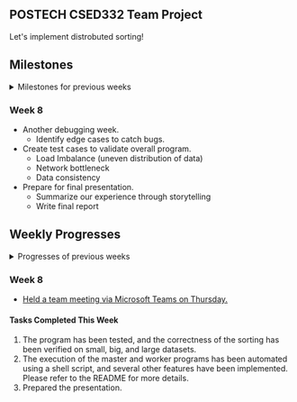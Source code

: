 POSTECH CSED332 Team Project
---
Let's implement distrobuted sorting!

## Milestones

<details>
<summary> Milestones for previous weeks </summary>

### Week 1
* Learn about libraries such as [gRPC](https://grpc.io/docs/languages/go/basics/), [Protobuf](https://protobuf.dev), and [Future class](https://docs.scala-lang.org/overviews/core/futures.html) of Scala.
* Plan overall design of the program.
    - What classes, objects, functions, enums to introduce?
    - How should master and worker machine communicate?
* Set up Git repository.

### Week 2
* Keep studying on important notions and usages of libraries.
* Write down concrete design of the program.
    - What classes to introduce?
    - What will be the interfaces of those classes?
    - In what methods should master and worker machine communicate?
    - How should we exploit parallelism on each machine?
* Make out some of unit test cases based on the interface.
* Survive on the midterm exam (Good Luck!).

### Week 3
* Collect some more ideas, if any.
* Milestone Specification
* ~~Start to code - not necessarily.~~
    - If the design is not complete yet, i.e. we don't have (at least) specified interfaces, or there's some ambiguity on it, delay to code.
* ~~**Important**: Start difficult part early if we decided to start implementing.~~
    - This might be 'shuffle' part...
* ~~Make some more unit tests according to the design, revise them if it became old.~~



### Week 4
* Study the required libraries for implementation and work on individual design components:   
  our team agrees with the premise of the Mythical Man-Month, deciding to allocate significant time to studying and planning, recognizing the importance of thorough preparation in avoiding inefficiencies during implementation.😵
* Share individual design components, and explore better solutions for the project together.
* Design and Implementation Plan Specification.


### Week 5
* Running and debugging implementation environment settings and test code
* overall design plan (in progress)
* How do I do the integration test?
* Discuss the issues you faced during your work.



### Week 6
* **Prepare for presentation!**
* Add *details* to the finalized design.
    - When too much data is concentrated in one partition.
    - When disk overflow occurs on worker machines during shuffling.
    - Defining services for communication between machines using a proto file.
    - Shuffling algorithm
* Distribute coding tasks based on the finalized design. (based on phases)
* Coding!
    - **overall phase**
        1. Master can send phase service.
        2. Each worker can performs different tasks based on the phase flag.




### Week 7

**Design changed:** So, the implementation plan below differs from our actual implementation.
* Continue coding while commiting your code to your Git branch.
    - Implement the services defined in the proto file on the worker.
    - ~~**sorting phase:**~~
        1. ~~A Worker can sort data in its disk.~~(Design changed)
        2. Workers can send sample data to the master.
    - **sampling phase:**
        1. ~~Master can sort data in its disk too.~~(Design changed)
        2. Master can distribute partitions.
    - **shuffling phase:**
        1. Workers can connect workers
           10 workers communicate each other.   
           A worker server can receive 10 workers client (included itself) request.
        2. Workers can detect capacity overload on their own disks.
        3. handling capacity overload.
    - **merging phase:**
        1. Workers can merge multiple blocks into a single file while maintaining the order based on the keys.
* Execute and debug the code.

</details>

### Week 8
* Another debugging week.
    - Identify edge cases to catch bugs.
* Create test cases to validate overall program.
    - Load Imbalance (uneven distribution of data)
    - Network bottleneck
    - Data consistency
* Prepare for final presentation.
    - Summarize our experience through storytelling
    - Write final report



## Weekly Progresses

<details>
<summary> Progresses of previous weeks </summary>

### Week 1
* Set Git repository up.
* Done some of documenting, such as writing down milestones.
    - Not sure this will go as we planned...
* How to communicate/store temporal documents about the project?
    - Notion? In-repo markdown? Kakaotalk? Or some other method?
* Planned to have regular meeting on Saturday.
* Expected problems:
    - How to serve/receive records in parallel manner?
        - Readers/Writers problem, Producer/Consumer problem...
        - How can we model the problem as a well-known problem?
    - Index file might be shared smong threads on a machine. How should we ensure consistency of this data structure?
    - How to exploit parallelism while merging locally?

### Week 2
- **Saturday Regular Meeting**
    - Held a regular team meeting on Saturday to discuss progress and clarify next steps.

- **Learned Concepts and Libraries**

    - **1. In-depth Study of gRPC and Protobuf**
        - **Service Definition**: Defined services and message structures in `.proto` files.
        - **gRPC Streaming**: Utilized bidirectional streaming between the master and worker nodes.
        - **Load Balancing**: Discussed how to distribute tasks efficiently when multiple workers are involved.
        - **Error Handling**: Explored gRPC error codes and retry strategies to handle failures gracefully.

    - **2. Scala's Future and Parallel Programming**
        - **Future**: Wrote asynchronous code with callbacks to improve non-blocking execution.
        - **Promise vs Future**: Investigated how `Promise` allows setting values at a specific point in time.
        - **ExecutionContext Setup and Usage**: Optimized thread pools for efficient execution.
        - **Concurrency Issue Resolution**: Applied lock-free mechanisms and used `synchronized` to ensure thread safety.

    - **3. Theoretical Background of Distributed Sorting**
        - **MapReduce Concept**: Studied the MapReduce framework for processing data in a distributed environment.
        - **Parallel Sorting Algorithms**: Examined how to implement Merge Sort and Quick Sort in parallel.
        - **Shuffling Optimization**: Optimized data redistribution among worker nodes to improve efficiency.

- **Preparation for OS Project 2 Presentation**
    - Good luck to everyone on their OS Project 2 presentations! 💪

### Week 3
- **Saturday Regular Meeting**
    - **Commit Convention**
      Our team has agreed to use the following commit format:

        - **Feat**: Add new features
        - **Fix**: Bug fixes
        - **Docs**: Documentation changes
        - **Style**: Code formatting, missing semicolons, etc., without affecting functionality
        - **Test**: Add or refactor tests (no changes to production code)
        - **Chore**: Update build tasks, configure package manager, etc., without changes to production code

      Examples:

      ```
      Feat: Implement sample sorting algorithm
      Fix: Correct partitioning logic in sample sort
      Docs: Add documentation for sample sorting approach
      Style: Reformat sample_sort.cpp for better readability
      Test: Add test cases for sample sort edge cases
      Chore: Update Makefile to include sample_sort tests
      ```

    - **Communication Tools**
        - Decide whether to use Discord for communication.
        - Continue using KakaoTalk and Google Docs for documentation and discussions.

    - **Implementation Strategy**
        - Discuss how to proceed with the overall implementation.
        - Learn how to use required libraries and tools.

    - **Team Roles and Responsibilities**
        - Assign roles for research, study, and idea generation.
        - For this week, everyone will focus on learning library usage and contributing to design ideas.
        - Once the design becomes more specific, roles will be assigned as follows: A will handle XX class, B will work on YY component, C will take care of ZZ, etc.

    - **Weekly Plan Sharing**
        - Create a separate Google Doc each week to discuss progress.
        - Summarize discussions and update the README Progress section every Sunday.
        - Create a new folder named "Software Design Methods" to collect all plans and progress.

    - **Action Items**
        - All Members: Study library usage and propose design ideas by the end of the next week.
            - gRPC and Protobuf Study
                - Follow the Java Quickstart guide for gRPC: [gRPC Java Quickstart](https://grpc.io/docs/languages/java/quickstart/)
                - Study Protobuf using the Java tutorial: [Protobuf Java Tutorial](https://protobuf.dev/getting-started/javatutorial/)
            - Sample Sorting Algorithm
                - Learn about the sample sorting method: [Samplesort on Wikipedia](https://en.wikipedia.org/wiki/Samplesort)
            - Scala Concurrent Programming Libraries
                - Study how to use Scala's Concurrent programming libraries, `Future` and `Promise`: [Futures in Scala](https://docs.scala-lang.org/overviews/core/futures.html)
        - All Member: Cluster Access Permission
        - by **Doyoung**: Set up a Google Doc directory for tracking this week's progress.



### Week 4
- [Meeting Minute of This Week](https://docs.google.com/document/d/1_xKZGVFijjB520F2Ul53MoYmUl4QtC2KAgsxgZ_nGt0/edit?usp=sharing)
- Decided next week's meeting schedule to gather up and start to code.
    - Thursday 9:30 PM, in GSR of school library.
- Decided to make sample program before starting to implementing the actual one.
    - Decided on the concrete interface of it.
        - Two executables: `master` and `worker`
        - `master` and `worker` shall work with same arguments of the actual
          program.
            - i.e. `master` should be invoked like `master 5`, and `worker` should be
              invoked like `worker -I foo -O bar`
        - However, the operation of them are somewhat different.
            - Instead of actual distrobuted sorting, master sends two random integers
              to the workers, and workers perform random computations on it and send
              it back.
        - The master prints the IP address and port of itself, and prints the
          ordering of the workers, sorted by the values received.
        - This will help us understand the concrete operation on gRPC and Protobuf,
          and concurrency in Scala.
- Decided whom to take responsibility of designing whole system, and whom to
  take responsibility of supporting him (by the surgical team model of *the
  Mythical Man Month*).


### Week 5
- [Meeting Minute of This Week](https://docs.google.com/document/d/1RkFKvAxPYGVAnsNgUA4w1OFz7I9jFjmnB0VoF5iNqqQ/edit?usp=sharing)
- Held a team meeting via Zoom on Saturday.

#### Tasks Completed This Week
- **IntelliJ SSH Connection and Deployment Setup**
    - (Completed) Copied public keys to enable SSH key-based access to each Worker machine.
- **Shell Script for Master to Manage Worker Machines**
    - (Completed) Installed `gensort` on all Worker machines, generated test data, and verified outputs.
- **Test Code for Master-Worker Communication**
    - Successfully implemented and tested Request-Response communication between Master and Worker.
- **Presentation Preparation**
    - Assigned roles for preparing the presentation.
    - Presenter : Doyoung Kim, Materials Prepared By : Duhong Kwon, SoonHo Kim

#### Overall Design of the System
- [Design Proposal](https://github.com/kimdoyoung0319/332project/blob/doyoung/DESIGN.md)
- **Defined Phases and Protobuf Integration**
    - Defined each phase required for the system and outlined Protobuf services and messages for each phase.
    - In the Sample Phase, Worker machines sort data locally, access indices in strides, and send the sample list to the Master.
    - Further discussions planned to refine the final design.



### Week 6
- Held a team meeting via Zoom on Sunday.
- The handling of disk overflow has been decided to be implemented after completing the entire system.
- [The implemented code can be viewed here.](https://github.com/kimdoyoung0319/332project/tree/doyoung)

#### Changes of Overall Design
1. The design, which proceeded in the order of **sorting, sampling, shuffling, and merging** has been revised.   
   -> **Change**: The design now proceeds in the order of **sampling, shuffling, and sorting**.
2. At sampling phase, after sorting the worker's data, one sample from each distribution range was sent to the master.   
   -> **Change**: A random sample from the worker's data is now sent to the master. **(No worker sorting before sampling)**

#### Tasks Completed This Week
1. **Defined proto files for communication between master and worker nodes.**
    - common.proto, master.proto, worker.proto
        - **common.proto** defines types that are used commonly in both master and worker.
        - **master.proto** defines the requests that workers send to the master.
        - **worker.proto** defines requests that the master sends to workers and requests between workers.
2. Worker sends its IP and port to the master, the master responds with an ID.
3. **Implemented the following processes in the master(Tested):**
    - Once all workers are registered, the master initiates sampling.
    - After collecting sample data, partitioning and shuffling are requested.
    - Once shuffling is complete, sorting is requested.
    - After sorting, the entire process concludes.
4. **Implemented the sampling phase(Tested):**
    - Each worker extracts a sample and sends it to the master, which then creates partitions (range information) and responds accordingly.
5. **Implemented the shuffling phase(Not tested yet):**
    - Each worker is assigned an ID, and partitions are mapped to IDs.
    - Workers split their data into blocks based on partitions and store them in a directory **/temp**. They then send blocks corresponding to their mapped partition to other workers.
    - StreamObserver is used for handling streaming data.
    - Each worker requests data from other workers using its ID and receives responses accordingly.
    - All responses from workers are combined into a single future, marking the completion of shuffling.
        - Shuffling is implemented asynchronously(**concurrently**) using futures and promises.

#### Next Week's Plan
1. **Debug shuffling phase**
    - Although the shuffling phase has been implemented, it requires testing with proper logging.
2. **Implement sorting phase**
    - The sorting phase still needs to be implemented and will be handled using external disk sorting.
3. **Test entire process**
    - Once sorting is completed, the entire process will be finished.
4. **Add logic of overflow handling**
    - Implement handling for disk overflow and memory overflow scenarios.




### Week 7

- [The implemented code can be viewed here.](https://github.com/kimdoyoung0319/332project/tree/doyoung)
- [Held a team meeting via Microsoft Teams on Saturday.](https://docs.google.com/document/d/1J1NHS6zjDWwW70XZ3Qp0CNE-8jWbbqu0WN_dxpdDSLY/edit?usp=sharing)

#### Overall Design Summary
1. **Init Phase:**
    - The master is initially executed, and its IP and port are assigned.
    - Workers are executed, send their IP and port to the master, and receive their IDs.
2. **Sampling Phase:**
    - Each worker collects the first record from their input blocks (assumed to be 32 MiB each) as samples and sends them to the master.
    - The master determines the range based on the received sample data and informs the workers. The workers' IDs are mapped to ranges.
3. **Shuffling Phase:**
    - Each input block is sorted before shuffling.
    - The blocks are divided based on the assigned ranges.
    - Based on the mapping of IDs to ranges, the divided data is sent to the corresponding worker IDs.
    - Once all transfers are complete, the workers notify the master.
4. **Merging Phase (refer to meeting notes):**
    - Assign an index to each block.
    - Read one line from each block and insert it into a priority queue, ordering based on the key.
    - While queue is not empty:
        - Dequeue to output the record with the smallest key.
        - Write the dequeued record to the output file.
        - Read another line from the block that contained the dequeued record and insert it into the priority queue.
    - The merging is complete, notify the master.

#### Tasks Completed This Week
1. **Completed the overall system implementation according to the design.**
    - Verified that the output file is correctly sorted using valsort.
    - Performed testing using **64MB, 320MB** input data on each of the three worker machines.
2. Implemented debugging logs that are printed by adding **--debug** to the program execution command.
3. **Automated all processes** using a **shell script**, allowing the master to perform all phases.
    - Generate input data on each worker machine using gensort.
    - After the master executes, each worker is automatically executed.

#### Next Week's Plan
- Make the Merge Phase Concurrent for improved performance
    - Current implementation uses a single thread to handle the entire merge process.
- Enforce mimimum sample size.
    - Currently, the sample size varies according to the number of blocks.
- Change code portion where it loads all the block contents into the memory.
- Clean targetDir/temp and targetDir/sorted directory after the sorting phase.
- Test system stability with 10 worker machine and large data.
- **Prepare final presentation.**

</details>

### Week 8
- [Held a team meeting via Microsoft Teams on Thursday.](https://docs.google.com/document/d/1E4C8ttiGtFwmg9t5JB9NjH7PSvvY3HFQSfMIXfsRH0A/edit?usp=sharing)
#### Tasks Completed This Week

1. The program has been tested, and the correctness of the sorting has been verified on small, big, and large datasets.
2. The execution of the master and worker programs has been automated using a shell script, and several other features have been implemented. Please refer to the README for more details.
3. Prepared the presentation.
